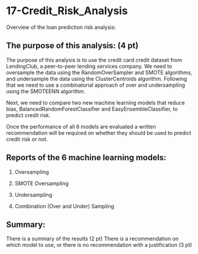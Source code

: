 # 17-Credit_Risk_Analysis

Overview of the loan prediction risk analysis:

## The purpose of this analysis: (4 pt)

The purpose of this analysis is to use the credit card credit dataset from LendingClub, a peer-to-peer lending services company. We need to oversample the data using the RandomOverSampler and SMOTE algorithms, and undersample the data using the ClusterCentroids algorithm. Following that we need to use a combinatorial approach of over and undersampling using the SMOTEENN algorithm. 

Next, we need to compare two new machine learning models that reduce bias, BalancedRandomForestClassifier and EasyEnsembleClassifier, to predict credit risk. 

Once the performance of all 6 models are evaluated a written recommendation will be required on whether they should be used to predict credit risk or not.

## Reports of the 6 machine learning models:

1. Oversampling

2. SMOTE Oversampling

3. Undersampling

4. Combination (Over and Under) Sampling
## Summary:

There is a summary of the results (2 pt)
There is a recommendation on which model to use, or there is no recommendation with a justification (3 pt)
